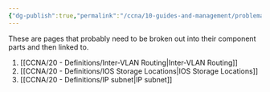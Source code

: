 ```yaml
---
{"dg-publish":true,"permalink":"/ccna/10-guides-and-management/problematic-pages/"}
---
```



These are pages that probably need to be broken out into their component parts and then linked to.
1. [[CCNA/20 - Definitions/Inter-VLAN Routing\|Inter-VLAN Routing]]
2. [[CCNA/20 - Definitions/IOS Storage Locations\|IOS Storage Locations]]
3. [[CCNA/20 - Definitions/IP subnet\|IP subnet]]
